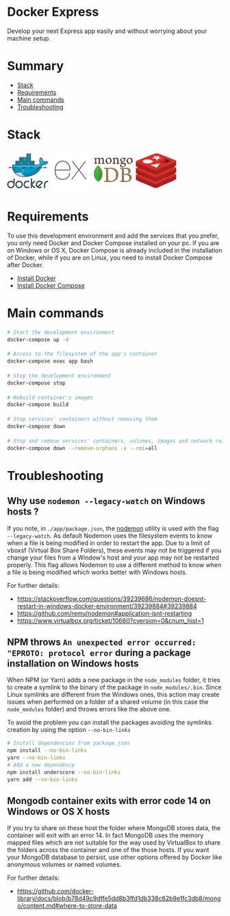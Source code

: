
# Docker Express

Develop your next Express app easily and without worrying about your machine setup.

# Summary
- [Stack](#stack)
- [Requirements](#requirements)
- [Main commands](#main-commands)
- [Troubleshooting](#troubleshooting)

# Stack

![Docker](https://github.com/lgcolella/docker-express/raw/master/repository/docker.png "Docker")
![Express](https://github.com/lgcolella/docker-express/raw/master/repository/express.png "Express")
![MongoDB](https://github.com/lgcolella/docker-express/raw/master/repository/mongo.png "MongoDB")
![Redis](https://github.com/lgcolella/docker-express/raw/master/repository/redis.png "Redis")

# Requirements

To use this development environment and add the services that you prefer, you only need Docker and Docker Compose installed on your pc.
If you are on Windows or OS X, Docker Compose is already included in the installation of Docker, while if you are on Linux, you need to install Docker Compose after Docker.
- [Install Docker](https://docs.docker.com/install/)
- [Install Docker Compose](https://docs.docker.com/compose/install/)

# Main commands

```sh
# Start the development environment
docker-compose up -d

# Access to the filesystem of the app's container
docker-compose exec app bash

# Stop the development environment
docker-compose stop

# Rebuild container's images
docker-compose build

# Stop services' containers without removing them
docker-compose down

# Stop and remove services' containers, volumes, images and network related to the development environment
docker-compose down --remove-orphans -v --rmi=all
```

# Troubleshooting

## Why use `nodemon --legacy-watch` on Windows hosts ?

If you note, in `./app/package.json`, the [nodemon](https://github.com/remy/nodemon) utility is used with the flag `--legacy-watch`. As default Nodemon uses the filesystem events to know when a file is being modified in order to restart the app. Due to a limit of vboxsf (Virtual Box Share Folders), these events may not be triggered if you change your files from a Window's host and your app may not be restarted properly. This flag allows Nodemon to use a different method to know when a file is being modified which works better with Windows hosts.

For further details:
- https://stackoverflow.com/questions/39239686/nodemon-doesnt-restart-in-windows-docker-environment/39239884#39239884
- https://github.com/remy/nodemon#application-isnt-restarting
- https://www.virtualbox.org/ticket/10660?cversion=0&cnum_hist=1

## NPM throws `An unexpected error occurred: "EPROTO: protocol error` during a package installation on Windows hosts

When NPM (or Yarn) adds a new package in the `node_modules` folder, it tries to create a symlink to the binary of the package in `node_modules/.bin`. Since Linux symlinks are different from the Windows ones, this action may create issues when performed on a folder of a shared volume (in this case the `node_modules` folder) and throws errors like the above one.

To avoid the problem you can install the packages avoiding the symlinks creation by using the option `--no-bin-links`
```sh
# Install dependencies from package.json
npm install --no-bin-links
yarn --no-bin-links
# Add a new dependency
npm install underscore --no-bin-links
yarn add --no-bin-links
```

## Mongodb container exits with error code 14 on Windows or OS X hosts

If you try to share on these host the folder where MongoDB stores data, the container will exit with an error 14. In fact MongoDB uses the memory mapped files which are not suitable for the way used by VirtualBox to share the folders across the container and one of the those hosts. If you want your MongoDB database to persist, use other options offered by Docker like anonymous volumes or named volumes.

For further details:
- https://github.com/docker-library/docs/blob/b78d49c9dffe5dd8b3ffd1db338c62b9e1fc3db8/mongo/content.md#where-to-store-data